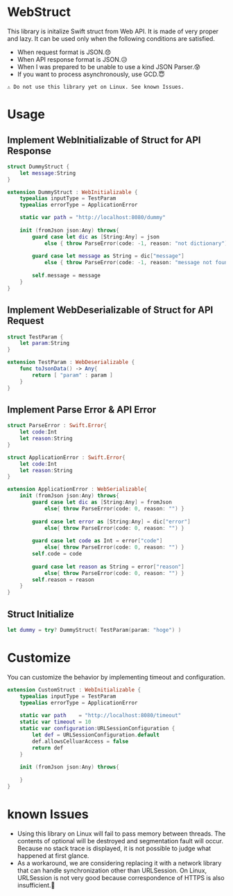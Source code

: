 # WebStruct
This library is initalize Swift struct from Web API.
It is made of very proper and lazy.
It can be used only when the following conditions are satisfied.

* When request format is JSON.😞
* When API response format is JSON.😥
* When I was prepared to be unable to use a kind JSON Parser.😰
* If you want to process asynchronously, use GCD.😇

```
⚠️ Do not use this library yet on Linux. See known Issues.
```

# Usage

## Implement WebInitializable of Struct for API Response


```Swift
struct DummyStruct {
    let message:String
}

extension DummyStruct : WebInitializable {
    typealias inputType = TestParam
    typealias errorType = ApplicationError

    static var path = "http://localhost:8080/dummy"
    
    init (fromJson json:Any) throws{
        guard case let dic as [String:Any] = json
            else { throw ParseError(code: -1, reason: "not dictionary") }
        
        guard case let message as String = dic["message"]
            else { throw ParseError(code: -1, reason: "message not found.") }
        
        self.message = message
    }
}
```

## Implement WebDeserializable of Struct for API Request

```Swift
struct TestParam {
    let param:String
}

extension TestParam : WebDeserializable {
    func toJsonData() -> Any{
        return [ "param" : param ]
    }
}
```

## Implement Parse Error & API Error

```Swift
struct ParseError : Swift.Error{
    let code:Int
    let reason:String
}

struct ApplicationError : Swift.Error{
    let code:Int
    let reason:String
}

extension ApplicationError : WebSerializable{
    init (fromJson json:Any) throws{
        guard case let dic as [String:Any] = fromJson
            else{ throw ParseError(code: 0, reason: "") }
        
        guard case let error as [String:Any] = dic["error"]
            else{ throw ParseError(code: 0, reason: "") }
        
        guard case let code as Int = error["code"]
            else{ throw ParseError(code: 0, reason: "") }
        self.code = code
        
        guard case let reason as String = error["reason"]
            else{ throw ParseError(code: 0, reason: "") }
        self.reason = reason
    }
}
```

## Struct Initialize

```Swift
let dummy = try? DummyStruct( TestParam(param: "hoge") )
```

# Customize

You can customize the behavior by implementing timeout and configuration.

```Swift
extension CustomStruct : WebInitializable {
    typealias inputType = TestParam
    typealias errorType = ApplicationError
    
    static var path    = "http://localhost:8080/timeout"
    static var timeout = 10
    static var configuration:URLSessionConfiguration {
        let def = URLSessionConfiguration.default
        def.allowsCelluarAccess = false
        return def
    }
    
    init (fromJson json:Any) throws{
        
    }
}
```
# known Issues
* Using this library on Linux will fail to pass memory between threads. The contents of optional will be destroyed and segmentation fault will occur. Because no stack trace is displayed, it is not possible to judge what happened at first glance.
* As a workaround, we are considering replacing it with a network library that can handle synchronization other than URLSession. On Linux, URLSession is not very good because correspondence of HTTPS is also insufficient.🐷

